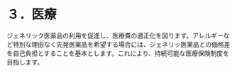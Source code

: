 # ３．医療

ジェネリック医薬品の利用を促進し、医療費の適正化を図ります。アレルギーなど特別な理由なく先発医薬品を希望する場合には、ジェネリッ医薬品との価格差を自己負担とすることを基本とします。これにより、持続可能な医療保険制度を目指します。